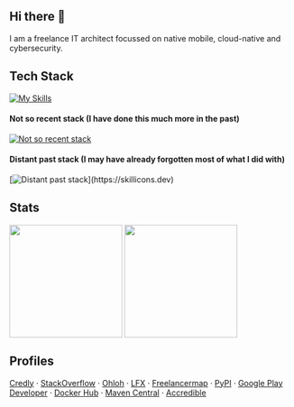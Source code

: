 ## Hi there 👋

I am a freelance IT architect focussed on native mobile, cloud-native and cybersecurity.

## Tech Stack

[![My Skills](https://skillicons.dev/icons?i=androidstudio,apple,aws,bash,bitbucket,docker,firebase,git,github,githubactions,gitlab,gradle,idea,kotlin,ktor,kubernetes,linux,md,materialui,swift,vim)](https://skillicons.dev)

#### Not so recent stack (I have done this much more in the past)

[![Not so recent stack](https://skillicons.dev/icons?i=cpp,cmake,css,dart,debian,django,flutter,gcp,html,mysql,openstack,openshift,py,sqlite,ubuntu)](https://skillicons.dev)

#### Distant past stack (I may have already forgotten most of what I did with)

[![Distant past stack](https://skillicons.dev/icons?i=eclipse,c,dotnet,go,jenkins,js,qt,rails,ruby,)](https://skillicons.dev)

## Stats

<picture>
  <source srcset="https://github-readme-stats.vercel.app/api?username=saschpe&show_icons=true&theme=dark" media="(prefers-color-scheme: dark)" />
  <source srcset="https://github-readme-stats.vercel.app/api?username=saschpe&show_icons=true" media="(prefers-color-scheme: light), (prefers-color-scheme: no-preference)" />
  <img height=200 align="center" src="https://github-readme-stats.vercel.app/api?username=saschpe&show_icons=true" />
</picture>
<picture>
  <source srcset="https://github-readme-stats.vercel.app/api/top-langs?username=saschpe&layout=compact&langs_count=8&card_width=320&theme=dark" media="(prefers-color-scheme: dark)" />
  <source srcset="https://github-readme-stats.vercel.app/api/top-langs?username=saschpe&layout=compact&langs_count=8&card_width=320" media="(prefers-color-scheme: light), (prefers-color-scheme: no-preference)" />
  <img height=200 align="center" src="https://github-readme-stats.vercel.app/api/top-langs?username=saschpe&layout=compact&langs_count=8&card_width=320" />
</picture>

## Profiles
[Credly](https://www.credly.com/users/saschpe) ‧ [StackOverflow](https://stackoverflow.com/users/3281431/saschpe) ‧ [Ohloh](https://openhub.net/accounts/saschpe) ‧ [LFX](https://openprofile.dev/profile/saschpe) ‧ [Freelancermap](https://www.freelancermap.de/profil/sascha-peilicke) ‧ [PyPI](https://pypi.org/user/saschpe/) ‧ [Google Play Developer](https://play.google.com/store/apps/dev?id=8928456854249573763&pli=1)
 ‧ [Docker Hub](https://hub.docker.com/u/saschpe) ‧ [Maven Central](https://central.sonatype.com/search?q=de.peilicke.sascha&namespace=de.peilicke.sascha) ‧ [Accredible](https://www.credential.net/profile/saschpe)

<!--
**saschpe/saschpe** is a ✨ _special_ ✨ repository because its `README.md` (this file) appears on your GitHub profile.

Here are some ideas to get you started:

- 🔭 I’m currently working on ...
- 🌱 I’m currently learning ...
- 👯 I’m looking to collaborate on ...
- 🤔 I’m looking for help with ...
- 💬 Ask me about ...
- 📫 How to reach me: ...
- 😄 Pronouns: ...
- ⚡ Fun fact: ...
-->
